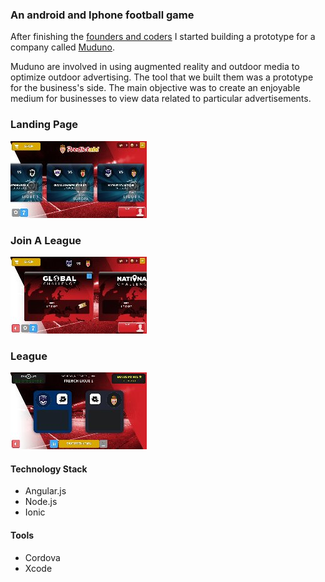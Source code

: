 ### An android and Iphone football game

After finishing the [founders and coders](http://www.foundersandcoders.com/) I started building a prototype for a company called [Muduno](http://www.muduno.com/).

Muduno are involved in using augmented reality and outdoor media to optimize outdoor advertising. The tool that we built them was a prototype for the business's side. The main objective was to create an enjoyable medium for businesses to view data related to particular advertisements.

### Landing Page

![](landing-page.jpg)

### Join A League

![](join-league.jpg)

### League

![](league.jpg)


#### Technology Stack
- Angular.js
- Node.js
- Ionic

#### Tools
- Cordova
- Xcode
